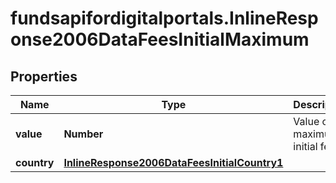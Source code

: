 # fundsapifordigitalportals.InlineResponse2006DataFeesInitialMaximum

## Properties

Name | Type | Description | Notes
------------ | ------------- | ------------- | -------------
**value** | **Number** | Value of the maximum initial fee. | [optional] 
**country** | [**InlineResponse2006DataFeesInitialCountry1**](InlineResponse2006DataFeesInitialCountry1.md) |  | [optional] 


